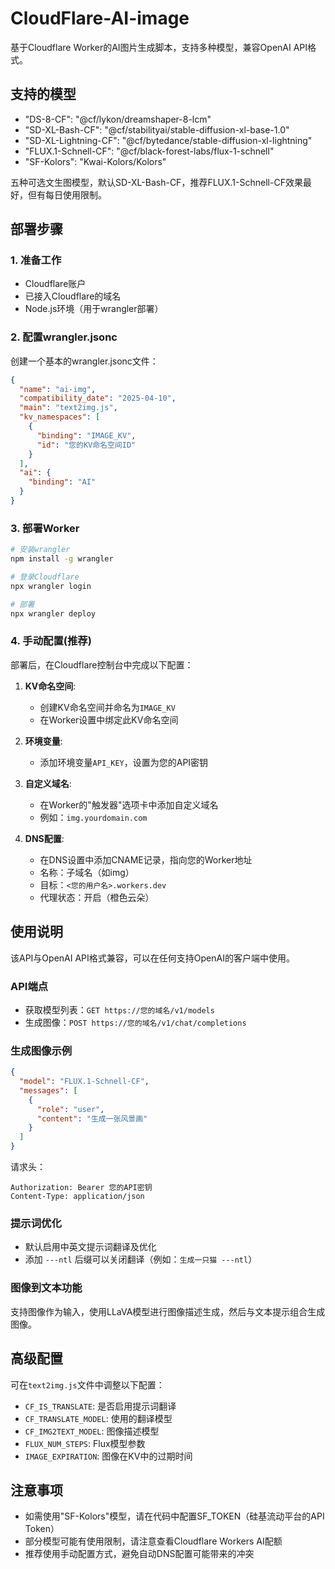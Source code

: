 # CloudFlare-AI-image

基于Cloudflare Worker的AI图片生成脚本，支持多种模型，兼容OpenAI API格式。

## 支持的模型

-  "DS-8-CF": "@cf/lykon/dreamshaper-8-lcm"
-  "SD-XL-Bash-CF": "@cf/stabilityai/stable-diffusion-xl-base-1.0"
-  "SD-XL-Lightning-CF": "@cf/bytedance/stable-diffusion-xl-lightning"
-  "FLUX.1-Schnell-CF": "@cf/black-forest-labs/flux-1-schnell"
-  "SF-Kolors": "Kwai-Kolors/Kolors"
 
五种可选文生图模型，默认SD-XL-Bash-CF，推荐FLUX.1-Schnell-CF效果最好，但有每日使用限制。

## 部署步骤

### 1. 准备工作

- Cloudflare账户
- 已接入Cloudflare的域名
- Node.js环境（用于wrangler部署）

### 2. 配置wrangler.jsonc

创建一个基本的wrangler.jsonc文件：

```json
{
  "name": "ai-img",
  "compatibility_date": "2025-04-10",
  "main": "text2img.js",
  "kv_namespaces": [
    {
      "binding": "IMAGE_KV",
      "id": "您的KV命名空间ID"
    }
  ],
  "ai": {
    "binding": "AI"
  }
}
```

### 3. 部署Worker

```bash
# 安装wrangler
npm install -g wrangler

# 登录Cloudflare
npx wrangler login

# 部署
npx wrangler deploy
```

### 4. 手动配置(推荐)

部署后，在Cloudflare控制台中完成以下配置：

1. **KV命名空间**:
   - 创建KV命名空间并命名为`IMAGE_KV`
   - 在Worker设置中绑定此KV命名空间

2. **环境变量**:
   - 添加环境变量`API_KEY`，设置为您的API密钥

3. **自定义域名**:
   - 在Worker的"触发器"选项卡中添加自定义域名
   - 例如：`img.yourdomain.com`

4. **DNS配置**:
   - 在DNS设置中添加CNAME记录，指向您的Worker地址
   - 名称：子域名（如img）
   - 目标：`<您的用户名>.workers.dev`
   - 代理状态：开启（橙色云朵）

## 使用说明

该API与OpenAI API格式兼容，可以在任何支持OpenAI的客户端中使用。

### API端点

- 获取模型列表：`GET https://您的域名/v1/models`
- 生成图像：`POST https://您的域名/v1/chat/completions`

### 生成图像示例

```json
{
  "model": "FLUX.1-Schnell-CF",
  "messages": [
    {
      "role": "user",
      "content": "生成一张风景画"
    }
  ]
}
```

请求头：
```
Authorization: Bearer 您的API密钥
Content-Type: application/json
```

### 提示词优化

- 默认启用中英文提示词翻译及优化
- 添加 `---ntl` 后缀可以关闭翻译（例如：`生成一只猫 ---ntl`）

### 图像到文本功能

支持图像作为输入，使用LLaVA模型进行图像描述生成，然后与文本提示组合生成图像。

## 高级配置

可在`text2img.js`文件中调整以下配置：

- `CF_IS_TRANSLATE`: 是否启用提示词翻译
- `CF_TRANSLATE_MODEL`: 使用的翻译模型
- `CF_IMG2TEXT_MODEL`: 图像描述模型
- `FLUX_NUM_STEPS`: Flux模型参数
- `IMAGE_EXPIRATION`: 图像在KV中的过期时间

## 注意事项

- 如需使用"SF-Kolors"模型，请在代码中配置SF_TOKEN（硅基流动平台的API Token）
- 部分模型可能有使用限制，请注意查看Cloudflare Workers AI配额
- 推荐使用手动配置方式，避免自动DNS配置可能带来的冲突